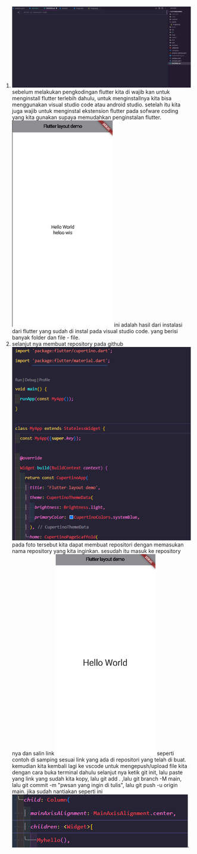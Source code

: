 1. ![hasil dari penginstalan flutter dalam vs code](image.png)
sebelum melakukan pengkodingan flutter kita di wajib kan untuk menginstall flutter terlebih dahulu, untuk menginstallnya kita bisa menggunakan visual studio code atau android studio. setelah itu kita juga wajib untuk menginstal ekstension flutter pada sofware coding yang kita gunakan supaya memudahkan penginstalan flutter.
![hasil folder dari instal flutter](image-1.png)
ini adalah hasil dari instalasi dari flutter yang sudah di instal pada visual studio code. yang berisi banyak folder dan file - file.
2. selanjut nya membuat repository pada github ![membuat repository](image-2.png) pada foto tersebut kita dapat membuat repositori dengan memasukan nama repository yang kita inginkan. sesudah itu masuk ke repository nya dan salin link ![link](image-3.png) seperti contoh di samping sesuai link yang ada di repositori yang telah di buat.
kemudian kita kembali lagi ke vscode untuk mengepush/upload file kita dengan cara buka terminal dahulu selanjut nya ketik git init, lalu paste yang link yang sudah kita kopy, lalu git add . ,lalu git branch -M main, lalu git commit -m "pwsan yang ingin di tulis", lalu git push -u origin main.
jika sudah nantiakan seperti ini ![hasil upload](image-4.png).
